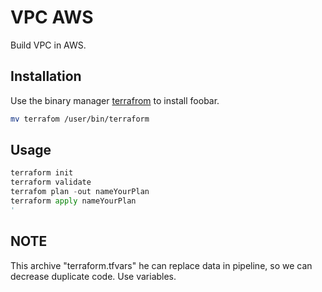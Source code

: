 # VPC AWS
Build VPC in AWS.

## Installation

Use the binary manager [terrafrom](https://www.terraform.io/downloads.html/) to install foobar.

```bash
mv terrafom /user/bin/terraform
```

## Usage

```python
terraform init
terraform validate
terrafom plan -out nameYourPlan
terraform apply nameYourPlan
'
```

## NOTE
This archive  "terraform.tfvars"   he can replace data in pipeline, so we can decrease duplicate code.
Use variables.